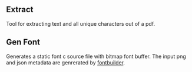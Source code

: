 ## Extract
Tool for extracting text and all unique characters out of a pdf.

## Gen Font
Generates a static font c source file with bitmap font buffer.
The input png and json metadata are genrerated by [fontbuilder](https://github.com/andryblack/fontbuilder).
